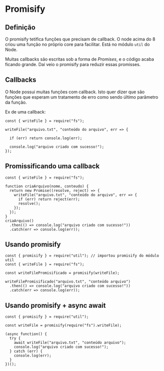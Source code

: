 # Promisify

## Definição

O promisify tetifica funções que precisam de callback. O node acima do 8 criou
uma função no próprio core para facilitar. Está no módulo `util` do Node.

Muitas callbacks são escritas sob a forma de _Promises_, e o código acaba
ficando grande. Daí veio o promisify para reduzir essas promisses.

## Callbacks

O Node possui muitas funções com callback. Isto quer dizer que são funções que
esperam um tratamento de erro como sendo último parâmetro da função.

Ex de uma callback:

```
const { writeFile } = require("fs");

writeFile("arquivo.txt", "conteúdo do arquivo", err => {

  if (err) return console.log(err);

  console.log("arquivo criado com sucesso!");
});
```

## Promissificando uma callback

```
const { writeFile } = require("fs");

function criaArquivo(nome, conteudo) {
  return new Promise((resolve, reject) => {
    writeFile("arquivo.txt", "conteúdo do arquivo", err => {
      if (err) return reject(err);
      resolve();
    });
  });
}
criaArquivo()
  .then(() => console.log("arquivo criado com sucesso!"))
  .catch(err => console.log(err));
```

## Usando promisify

```
const { promisify } = require("util"); // importou promisify do módulo util
const { writeFile } = require("fs");

const writeFilePromisificado = promisify(writeFile);

writeFilePromisificado("arquivo.txt", "conteúdo arquivo")
  .then(() => console.log("arquivo criado com sucesso!"))
  .catch(err => console.log(err));
```

## Usando promisify + async await

```
const { promisify } = require("util");

const writeFile = promisify(require("fs").writeFile);

(async function() {
  try {
    await writeFile("arquivo.txt", "conteúdo arquivo");
    console.log("arquivo criado com sucesso!");
  } catch (err) {
    console.log(err);
  }
})();
```
